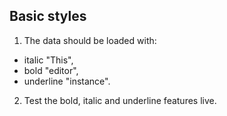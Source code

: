 ## Basic styles

1. The data should be loaded with:
  * italic "This",
  * bold "editor",
  * underline "instance".
2. Test the bold, italic and underline features live.
